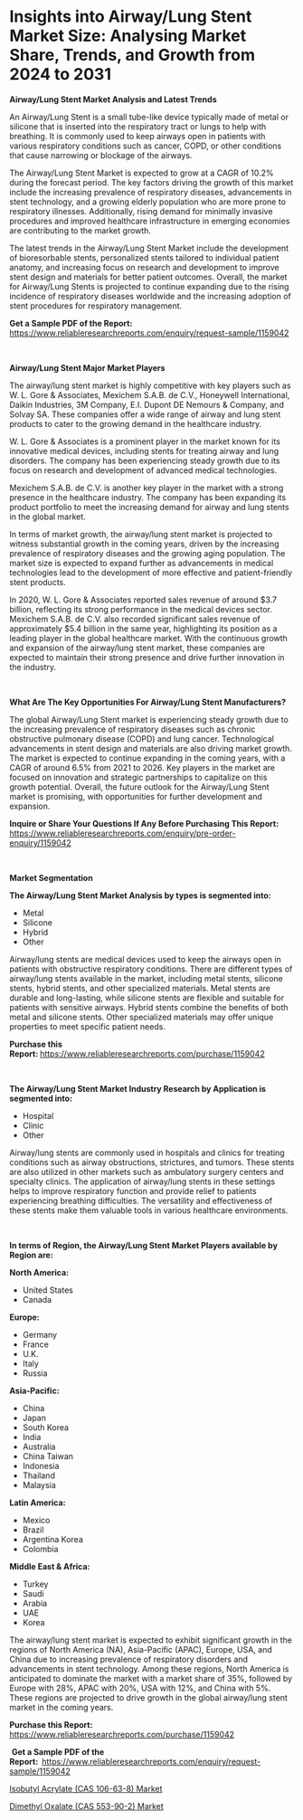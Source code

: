 <p><h1>Insights into Airway/Lung Stent Market Size: Analysing Market Share, Trends, and Growth from 2024 to 2031</h1></p><p><strong>Airway/Lung Stent Market Analysis and Latest Trends</strong></p>
<p><p>An Airway/Lung Stent is a small tube-like device typically made of metal or silicone that is inserted into the respiratory tract or lungs to help with breathing. It is commonly used to keep airways open in patients with various respiratory conditions such as cancer, COPD, or other conditions that cause narrowing or blockage of the airways.</p><p>The Airway/Lung Stent Market is expected to grow at a CAGR of 10.2% during the forecast period. The key factors driving the growth of this market include the increasing prevalence of respiratory diseases, advancements in stent technology, and a growing elderly population who are more prone to respiratory illnesses. Additionally, rising demand for minimally invasive procedures and improved healthcare infrastructure in emerging economies are contributing to the market growth.</p><p>The latest trends in the Airway/Lung Stent Market include the development of bioresorbable stents, personalized stents tailored to individual patient anatomy, and increasing focus on research and development to improve stent design and materials for better patient outcomes. Overall, the market for Airway/Lung Stents is projected to continue expanding due to the rising incidence of respiratory diseases worldwide and the increasing adoption of stent procedures for respiratory management.</p></p>
<p><strong>Get a Sample PDF of the Report:&nbsp;</strong> <a href="https://www.reliableresearchreports.com/enquiry/request-sample/1159042">https://www.reliableresearchreports.com/enquiry/request-sample/1159042</a></p>
<p>&nbsp;</p>
<p><strong>Airway/Lung Stent Major Market Players</strong></p>
<p><p>The airway/lung stent market is highly competitive with key players such as W. L. Gore & Associates, Mexichem S.A.B. de C.V., Honeywell International, Daikin Industries, 3M Company, E.I. Dupont DE Nemours & Company, and Solvay SA. These companies offer a wide range of airway and lung stent products to cater to the growing demand in the healthcare industry.</p><p>W. L. Gore & Associates is a prominent player in the market known for its innovative medical devices, including stents for treating airway and lung disorders. The company has been experiencing steady growth due to its focus on research and development of advanced medical technologies.</p><p>Mexichem S.A.B. de C.V. is another key player in the market with a strong presence in the healthcare industry. The company has been expanding its product portfolio to meet the increasing demand for airway and lung stents in the global market.</p><p>In terms of market growth, the airway/lung stent market is projected to witness substantial growth in the coming years, driven by the increasing prevalence of respiratory diseases and the growing aging population. The market size is expected to expand further as advancements in medical technologies lead to the development of more effective and patient-friendly stent products.</p><p>In 2020, W. L. Gore & Associates reported sales revenue of around $3.7 billion, reflecting its strong performance in the medical devices sector. Mexichem S.A.B. de C.V. also recorded significant sales revenue of approximately $5.4 billion in the same year, highlighting its position as a leading player in the global healthcare market. With the continuous growth and expansion of the airway/lung stent market, these companies are expected to maintain their strong presence and drive further innovation in the industry.</p></p>
<p>&nbsp;</p>
<p><strong>What Are The Key Opportunities For Airway/Lung Stent Manufacturers?</strong></p>
<p><p>The global Airway/Lung Stent market is experiencing steady growth due to the increasing prevalence of respiratory diseases such as chronic obstructive pulmonary disease (COPD) and lung cancer. Technological advancements in stent design and materials are also driving market growth. The market is expected to continue expanding in the coming years, with a CAGR of around 6.5% from 2021 to 2026. Key players in the market are focused on innovation and strategic partnerships to capitalize on this growth potential. Overall, the future outlook for the Airway/Lung Stent market is promising, with opportunities for further development and expansion.</p></p>
<p><strong>Inquire or Share Your Questions If Any Before Purchasing This Report:</strong> <a href="https://www.reliableresearchreports.com/enquiry/pre-order-enquiry/1159042">https://www.reliableresearchreports.com/enquiry/pre-order-enquiry/1159042</a></p>
<p>&nbsp;</p>
<p><strong>Market Segmentation</strong></p>
<p><strong>The Airway/Lung Stent Market Analysis by types is segmented into:</strong></p>
<p><ul><li>Metal</li><li>Silicone</li><li>Hybrid</li><li>Other</li></ul></p>
<p><p>Airway/lung stents are medical devices used to keep the airways open in patients with obstructive respiratory conditions. There are different types of airway/lung stents available in the market, including metal stents, silicone stents, hybrid stents, and other specialized materials. Metal stents are durable and long-lasting, while silicone stents are flexible and suitable for patients with sensitive airways. Hybrid stents combine the benefits of both metal and silicone stents. Other specialized materials may offer unique properties to meet specific patient needs.</p></p>
<p><strong>Purchase this Report:&nbsp;</strong><a href="https://www.reliableresearchreports.com/purchase/1159042">https://www.reliableresearchreports.com/purchase/1159042</a></p>
<p>&nbsp;</p>
<p><strong>The Airway/Lung Stent Market Industry Research by Application is segmented into:</strong></p>
<p><ul><li>Hospital</li><li>Clinic</li><li>Other</li></ul></p>
<p><p>Airway/lung stents are commonly used in hospitals and clinics for treating conditions such as airway obstructions, strictures, and tumors. These stents are also utilized in other markets such as ambulatory surgery centers and specialty clinics. The application of airway/lung stents in these settings helps to improve respiratory function and provide relief to patients experiencing breathing difficulties. The versatility and effectiveness of these stents make them valuable tools in various healthcare environments.</p></p>
<p>&nbsp;</p>
<p><strong>In terms of Region, the Airway/Lung Stent Market Players available by Region are:</strong></p>
<p>
    <p> <strong> North America: </strong>
        <ul>
            <li>United States</li>
            <li>Canada</li>
        </ul>
        </p> 
    <p> <strong> Europe: </strong>
        <ul>
            <li>Germany</li>
            <li>France</li>
            <li>U.K.</li>
            <li>Italy</li>
            <li>Russia</li>
        </ul>
        </p> 
    <p> <strong> Asia-Pacific: </strong>
        <ul>
            <li>China</li>
            <li>Japan</li>
            <li>South Korea</li>
            <li>India</li>
            <li>Australia</li>
            <li>China Taiwan</li>
            <li>Indonesia</li>
            <li>Thailand</li>
            <li>Malaysia</li>
        </ul>
        </p> 
    <p> <strong> Latin America: </strong>
        <ul>
            <li>Mexico</li>
            <li>Brazil</li>
            <li>Argentina Korea</li>
            <li>Colombia</li>
        </ul>
        </p> 
    <p> <strong> Middle East & Africa: </strong>
        <ul>
            <li>Turkey</li>
            <li>Saudi</li>
            <li>Arabia</li>
            <li>UAE</li>
            <li>Korea</li>
        </ul>
    </p>
    </p>
<p><p>The airway/lung stent market is expected to exhibit significant growth in the regions of North America (NA), Asia-Pacific (APAC), Europe, USA, and China due to increasing prevalence of respiratory disorders and advancements in stent technology. Among these regions, North America is anticipated to dominate the market with a market share of 35%, followed by Europe with 28%, APAC with 20%, USA with 12%, and China with 5%. These regions are projected to drive growth in the global airway/lung stent market in the coming years.</p></p>
<p><strong>Purchase this Report: </strong><a href="https://www.reliableresearchreports.com/purchase/1159042">https://www.reliableresearchreports.com/purchase/1159042</a></p>
<p>&nbsp;<strong>Get a Sample PDF of the Report:&nbsp;&nbsp;</strong><a href="https://www.reliableresearchreports.com/enquiry/request-sample/1159042">https://www.reliableresearchreports.com/enquiry/request-sample/1159042</a></p>
<p><strong></strong></p>
<p><p><a href="https://github.com/fiixsa/Market-Research-Report-List-1/blob/main/isobutyl-acrylate-cas-106-63-8-market.md">Isobutyl Acrylate (CAS 106-63-8) Market</a></p><p><a href="https://github.com/cecuraprangm/Market-Research-Report-List-1/blob/main/dimethyl-oxalate-cas-553-90-2-market.md">Dimethyl Oxalate (CAS 553-90-2) Market</a></p></p>
